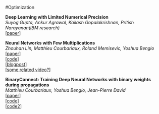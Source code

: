 #Optimization

**Deep Learning with Limited Numerical Precision**  
*Suyog Gupta, Ankur Agrawal, Kailash Gopalakrishnan, Pritish Narayanan(IBM research)*  
[[paper](http://jmlr.org/proceedings/papers/v37/gupta15.pdf)]  

**Neural Networks with Few Multiplications**  
*Zhouhan Lin, Matthieu Courbariaux, Roland Memisevic, Yoshua Bengio*  
[[paper](http://arxiv.org/abs/1510.03009)]  
[[code](https://github.com/MatthieuCourbariaux/BinaryConnect)]  
[[blogpost](http://nuit-blanche.blogspot.jp/2015/10/neural-networks-with-few.html)]  
[[some related video?](https://www.youtube.com/watch?v=DleXA5ADG78)]  

**BinaryConnect: Training Deep Neural Networks with binary weights during propagations**  
*Matthieu Courbariaux, Yoshua Bengio, Jean-Pierre David*  
[[paper](http://arxiv.org/abs/1511.00363)]  
[[code](https://github.com/hantek/BinaryConnect)]  
[[code2](https://github.com/hantek/binary_conv)]  

